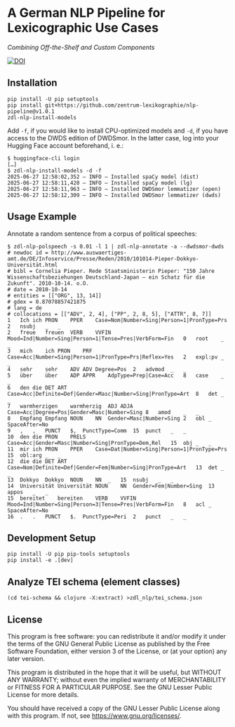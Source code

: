 # A German NLP Pipeline for Lexicographic Use Cases

_Combining Off-the-Shelf and Custom Components_

[![DOI](https://zenodo.org/badge/DOI/10.5281/zenodo.15755337.svg)](https://doi.org/10.5281/zenodo.15755337)

## Installation

    pip install -U pip setuptools
    pip install git+https://github.com/zentrum-lexikographie/nlp-pipeline@v1.0.1
    zdl-nlp-install-models

Add `-f`, if you would like to install CPU-optimized models and `-d`,
if you have access to the DWDS edition of DWDSmor. In the latter case,
log into your Hugging Face account beforehand, i. e.:

    $ huggingface-cli login
    […]
    $ zdl-nlp-install-models -d -f
    2025-06-27 12:58:02,352 – INFO – Installed spaCy model (dist)
    2025-06-27 12:58:11,420 – INFO – Installed spaCy model (lg)
    2025-06-27 12:58:11,963 – INFO – Installed DWDSmor lemmatizer (open)
    2025-06-27 12:58:12,309 – INFO – Installed DWDSmor lemmatizer (dwds)

## Usage Example

Annotate a random sentence from a corpus of political speeches:

    $ zdl-nlp-polspeech -s 0.01 -l 1 | zdl-nlp-annotate -a --dwdsmor-dwds
    # newdoc id = http://www.auswaertiges-amt.de/DE/Infoservice/Presse/Reden/2010/101014-Pieper-Dokkyo-Universität.html
    # bibl = Cornelia Pieper. Rede Staatsministerin Pieper: "150 Jahre Wissenschaftsbeziehungen Deutschland-Japan – ein Schatz für die Zukunft". 2010-10-14. o.O.
    # date = 2010-10-14
    # entities = [["ORG", 13, 14]]
    # gdex = 0.87078857421875
    # lang = de
    # collocations = [["ADV", 2, 4], ["PP", 2, 8, 5], ["ATTR", 8, 7]]
    1	Ich	ich	PRON	PPER	Case=Nom|Number=Sing|Person=1|PronType=Prs	2	nsubj	_	_
    2	freue	freuen	VERB	VVFIN	Mood=Ind|Number=Sing|Person=1|Tense=Pres|VerbForm=Fin	0	root	_	_
    3	mich	ich	PRON	PRF	Case=Acc|Number=Sing|Person=1|PronType=Prs|Reflex=Yes	2	expl:pv	_	_
    4	sehr	sehr	ADV	ADV	Degree=Pos	2	advmod	_	_
    5	über	über	ADP	APPR	AdpType=Prep|Case=Acc	8	case	_	_
    6	den	die	DET	ART	Case=Acc|Definite=Def|Gender=Masc|Number=Sing|PronType=Art	8	det	_	_
    7	warmherzigen	warmherzig	ADJ	ADJA	Case=Acc|Degree=Pos|Gender=Masc|Number=Sing	8	amod	_	_
    8	Empfang	Empfang	NOUN	NN	Gender=Masc|Number=Sing	2	obl	_	SpaceAfter=No
    9	,	,	PUNCT	$,	PunctType=Comm	15	punct	_	_
    10	den	die	PRON	PRELS	Case=Acc|Gender=Masc|Number=Sing|PronType=Dem,Rel	15	obj	_	_
    11	mir	ich	PRON	PPER	Case=Dat|Number=Sing|Person=1|PronType=Prs	15	obl:arg	_	_
    12	die	die	DET	ART	Case=Nom|Definite=Def|Gender=Fem|Number=Sing|PronType=Art	13	det	_	_
    13	Dokkyo	Dokkyo	NOUN	NN	_	15	nsubj	_	_
    14	Universität	Universität	NOUN	NN	Gender=Fem|Number=Sing	13	appos	_	_
    15	bereitet	bereiten	VERB	VVFIN	Mood=Ind|Number=Sing|Person=3|Tense=Pres|VerbForm=Fin	8	acl	_	SpaceAfter=No
    16	.	.	PUNCT	$.	PunctType=Peri	2	punct	_	_

## Development Setup

    pip install -U pip pip-tools setuptools
    pip install -e .[dev]

## Analyze TEI schema (element classes)

    (cd tei-schema && clojure -X:extract) >zdl_nlp/tei_schema.json

## License

This program is free software: you can redistribute it and/or modify
it under the terms of the GNU General Public License as published by
the Free Software Foundation, either version 3 of the License, or
(at your option) any later version.

This program is distributed in the hope that it will be useful,
but WITHOUT ANY WARRANTY; without even the implied warranty of
MERCHANTABILITY or FITNESS FOR A PARTICULAR PURPOSE.  See the
GNU Lesser Public License for more details.

You should have received a copy of the GNU Lesser Public License
along with this program.  If not, see <https://www.gnu.org/licenses/>.
